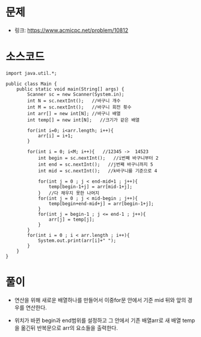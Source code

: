# 문제
- 링크: 
<https://www.acmicpc.net/problem/10812>

# 소스코드
```
import java.util.*;

public class Main {
    public static void main(String[] args) {
        Scanner sc = new Scanner(System.in);
        int N = sc.nextInt();   //바구니 개수
        int M = sc.nextInt();   //바구니 회전 횟수
        int arr[] = new int[N]; //바구니 배열
        int temp[] = new int[N];   //크기가 같은 배열

        for(int i=0; i<arr.length; i++){
            arr[i] = i+1;
        }  

        for(int i = 0; i<M; i++){   //12345 ->  14523
            int begin = sc.nextInt();   //i번째 바구니부터 2
            int end = sc.nextInt();   //j번째 바구니까지 5
            int mid = sc.nextInt();   //k바구니를 기준으로 4

            for(int j = 0 ; j < end-mid+1 ; j++){
                temp[begin-1+j] = arr[mid-1+j];
            }   //다 채우지 못한 나머지
            for(int j = 0 ; j < mid-begin ; j++){
                temp[begin+end-mid+j] = arr[begin-1+j];
            }
            for(int j = begin-1 ; j <= end-1 ; j++){
                arr[j] = temp[j];
            }
        }
        for(int i = 0 ; i < arr.length ; i++){
            System.out.print(arr[i]+" ");
        }
    }
}

```
# 풀이
- 연산을 위해 새로운 배열하나를 만들어서 이중for문 안에서 기준 mid 뒤와 앞의 경우를 연산한다.

- 위치가 바뀐 begin과 end범위를 설정하고 그 안에서 기존 배열arr로 새 배열 temp을 옮긴뒤 반복문으로 arr의 요소들을 출력한다.
